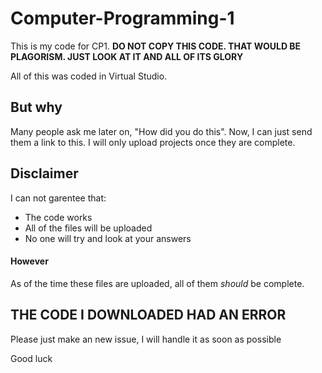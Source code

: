 # Computer-Programming-1
This is my code for CP1. **DO NOT COPY THIS CODE. THAT WOULD BE PLAGORISM. JUST LOOK AT IT AND ALL OF ITS GLORY**

All of this was coded in Virtual Studio.
## But why
Many people ask me later on, "How did you do this". Now, I can just send them a link to this. I will only upload projects once they are complete.
## Disclaimer
I can not garentee that:
- The code works
- All of the files will be uploaded
- No one will try and look at your answers

#### However
As of the time these files are uploaded, all of them *should* be complete.

## **THE CODE I DOWNLOADED HAD AN ERROR**
Please just make an new issue, I will handle it as soon as possible


Good luck
